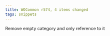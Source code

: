 ```yaml
---
title: WOCommon r574, 4 items changed
tags: snippets
---
```


Remove empty category and only reference to it
